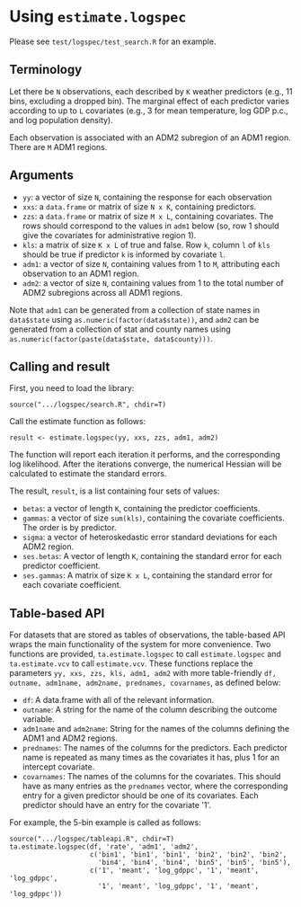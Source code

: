 # Using `estimate.logspec`

Please see `test/logspec/test_search.R` for an example.

## Terminology

Let there be `N` observations, each described by `K` weather
predictors (e.g., 11 bins, excluding a dropped bin).  The marginal
effect of each predictor varies according to up to `L` covariates
(e.g., 3 for mean temperature, log GDP p.c., and log population
density).

Each observation is associated with an ADM2 subregion of an ADM1
region.  There are `M` ADM1 regions.

## Arguments
 - `yy`: a vector of size `N`, containing the response for each observation
 - `xxs`: a `data.frame` or matrix of size `N x K`, containing predictors.
 - `zzs`: a `data.frame` or matrix of size `M x L`, containing covariates.  The rows should correspond to the values in `adm1` below (so, row 1 should give the covariates for administrative region 1).
 - `kls`: a matrix of size `K x L` of true and false.  Row `k`, column `l` of `kls` should be true if predictor `k` is informed by covariate `l`.
 - `adm1`: a vector of size `N`, containing values from 1 to `M`, attributing each observation to an ADM1 region.
 - `adm2`: a vector of size `N`, containing values from 1 to the total number of ADM2 subregions across all ADM1 regions.

Note that `adm1` can be generated from a collection of state names in
`data$state` using `as.numeric(factor(data$state))`, and `adm2` can be
generated from a collection of stat and county names using
`as.numeric(factor(paste(data$state, data$county)))`.

## Calling and result

First, you need to load the library:
```
source(".../logspec/search.R", chdir=T)
```

Call the estimate function as follows:
```
result <- estimate.logspec(yy, xxs, zzs, adm1, adm2)
```

The function will report each iteration it performs, and the
corresponding log likelihood.  After the iterations converge, the
numerical Hessian will be calculated to estimate the standard errors.

The result, `result`, is a list containing four sets of values:
 - `betas`: a vector of length `K`, containing the predictor coefficients.
 - `gammas`: a vector of size `sum(kls)`, containing the covariate coefficients.  The order is by predictor.
 - `sigma`: a vector of heteroskedastic error standard deviations for each ADM2 region.
 - `ses.betas`: A vector of length `K`, containing the standard error for each predictor coefficient.
 - `ses.gammas`: A matrix of size `K x L`, containing the standard error for each covariate coefficient.

## Table-based API

For datasets that are stored as tables of observations, the
table-based API wraps the main functionality of the system for more
convenience.  Two functions are provided, `ta.estimate.logspec` to
call `estimate.logspec` and `ta.estimate.vcv` to call `estimate.vcv`.
These functions replace the parameters `yy, xxs, zzs, kls, adm1, adm2`
with more table-friendly `df, outname, adm1name, adm2name, prednames,
covarnames`, as defined below:

 - `df`: A data.frame with all of the relevant information.
 - `outname`: A string for the name of the column describing the outcome variable.
 - `adm1name` and `adm2name`: String for the names of the columns defining the ADM1 and ADM2 regions.
 - `prednames`: The names of the columns for the predictors.  Each predictor name is repeated as many times as the covariates it has, plus 1 for an intercept covariate.
 - `covarnames`: The names of the columns for the covariates.  This should have as many entries as the `prednames` vector, where the corresponding entry for a given predictor should be one of its covariates.  Each predictor should have an entry for the covariate '1'.

For example, the 5-bin example is called as follows:
```
source(".../logspec/tableapi.R", chdir=T)
ta.estimate.logspec(df, 'rate', 'adm1', 'adm2',
                    c('bin1', 'bin1', 'bin1', 'bin2', 'bin2', 'bin2',
                      'bin4', 'bin4', 'bin4', 'bin5', 'bin5', 'bin5'),
                    c('1', 'meant', 'log_gdppc', '1', 'meant', 'log_gdppc',
                      '1', 'meant', 'log_gdppc', '1', 'meant', 'log_gdppc'))
```

